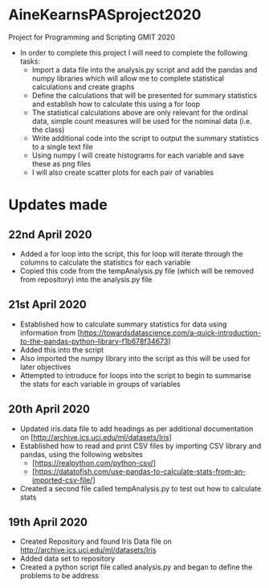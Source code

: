 # AineKearnsPASproject2020
Project for Programming and Scripting GMIT 2020
- In order to complete this project I will need to complete the following tasks:
  - Import a data file into the analysis.py script and add the pandas and numpy libraries which will allow me to complete statistical calculations and create graphs
  - Define the calculations that will be presented for summary statistics and establish how to calculate this using a for loop
  - The statistical calculations above are only relevant for the ordinal data, simple count measures will be used for the nominal data (i.e. the class)
  - Write additional code into the script to output the summary statistics to a single text file 
  - Using numpy I will create histograms for each variable and save these as png files
  - I will also create scatter plots for each pair of variables 
  
# Updates made

## 22nd April 2020
* Added a for loop into the script, this for loop will iterate through the columns to calculate the statistics for each variable
* Copied this code from the tempAnalysis.py file (which will be removed from repository) into the analysis.py file
## 21st April 2020
* Established how to calculate summary statistics for data using information from [https://towardsdatascience.com/a-quick-introduction-to-the-pandas-python-library-f1b678f34673]
* Added this into the script
* Also imported the numpy library into the script as this will be used for later objectives
* Attempted to introduce for loops into the script to begin to summarise the stats for each variable in groups of variables
## 20th April 2020
* Updated iris.data file to add headings as per additional documentation on [http://archive.ics.uci.edu/ml/datasets/Iris]
* Established how to read and print CSV files by importing CSV library and pandas, using the following websites
  * [https://realpython.com/python-csv/]
  * [https://datatofish.com/use-pandas-to-calculate-stats-from-an-imported-csv-file/]
* Created a second file called tempAnalysis.py to test out how to calculate stats 
## 19th April 2020
* Created Repository and found Iris Data file on http://archive.ics.uci.edu/ml/datasets/Iris
* Added data set to repository
* Created a python script file called analysis.py and began to define the problems to be address